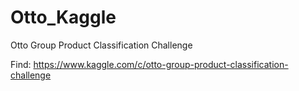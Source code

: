 # Otto_Kaggle
Otto Group Product Classification Challenge

Find: https://www.kaggle.com/c/otto-group-product-classification-challenge
